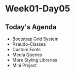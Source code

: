 # Week01-Day05

## Today's Agenda

- Bootstrap Grid System
- Pseudo-Classes
- Custom Fonts
- Media Queries
- More Styling Libraries
- Mini Project
